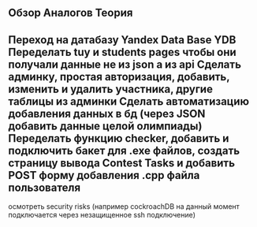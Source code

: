 Обзор Аналогов
Теория
------------
Переход на датабазу Yandex Data Base YDB
Переделать tuy и students pages чтобы они получали данные не из json а из api
Сделать админку, простая авторизация, добавить, изменить и удалить участника, другие таблицы из админки
Сделать автоматизацию добавления данных в бд (через JSON добавить данные целой олимпиады)
Переделать функцию checker, добавить и подключить бакет для .exe файлов, создать страницу вывода Contest Tasks и добавить POST форму добавления .cpp файла пользователя
-------------
осмотреть security risks (например cockroachDB на данный момент подключается через незащищенное ssh подключение)